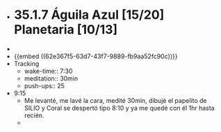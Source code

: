 - # 35.1.7 Águila Azul [15/20] Planetaria [10/13]
-
- {{embed ((62e367f5-63d7-43f7-9889-fb9aa52fc90c))}}
- Tracking
	- wake-time:: 7:30
	- meditation:: 30min
	- push-ups:: 25
- 9:15
	- Me levanté, me lavé la cara, medité 30min, dibujé el papelito de SILIO y Coral se despertó tipo 8:10 y ya me quedé con él 1hr hasta recién.
	-